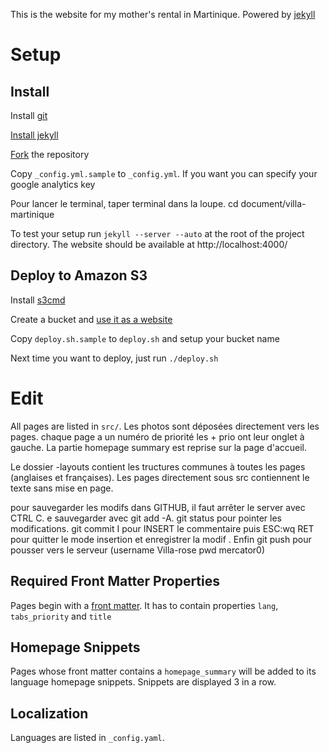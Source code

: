 This is the website for my mother's rental in Martinique.
Powered by [jekyll](http://jekyllrb.com/)

Setup
=====

Install
-------
Install [git](http://git-scm.org)

[Install jekyll](https://github.com/mojombo/jekyll/wiki/Install)

[Fork](https://help.github.com/articles/fork-a-repo) the repository

Copy `_config.yml.sample` to `_config.yml`. If you want you can specify your google analytics key

Pour lancer le terminal, taper terminal dans la loupe.
cd document/villa-martinique

To test your setup run `jekyll --server --auto` at the root of the project directory. The website should be available at http://localhost:4000/

Deploy to Amazon S3
---------
Install [s3cmd](http://s3tools.org/download)

Create a bucket and [use it as a website](http://docs.amazonwebservices.com/AmazonS3/latest/dev/WebsiteHosting.html)

Copy `deploy.sh.sample` to `deploy.sh` and setup your bucket name

Next time you want to deploy, just run `./deploy.sh`

Edit
====

All pages are listed in `src/`.
 Les photos sont déposées directement vers les pages. 
 chaque page a un numéro de priorité les + prio ont leur onglet à gauche. La partie homepage summary est reprise sur la page d'accueil.
 
 Le dossier -layouts contient les tructures communes à toutes les pages (anglaises et françaises).
 Les pages directement sous src contiennent le texte sans mise en page.
 
 pour sauvegarder les modifs dans GITHUB, il faut arrêter le server avec CTRL C. e sauvegarder avec git add -A. git status pour pointer les modifications. git commit I pour INSERT le commentaire puis ESC:wq RET pour quitter le mode insertion et enregistrer la modif . Enfin git push pour pousser vers le serveur (username Villa-rose pwd mercator0)
 
Required Front Matter Properties
--------------------------------
Pages begin with a [front matter](https://github.com/mojombo/jekyll/wiki/YAML-Front-Matter). It has to contain properties `lang`, `tabs_priority` and `title`

Homepage Snippets
-----------------
Pages whose front matter contains a `homepage_summary` will be added to its language homepage snippets. Snippets are displayed 3 in a row.

Localization
------------
Languages are listed in `_config.yaml`.

